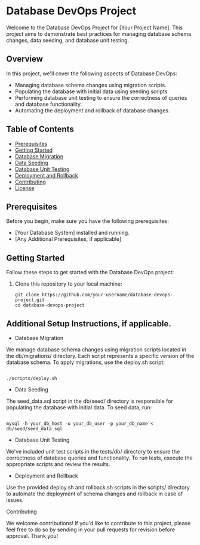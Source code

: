 # Database DevOps Project

Welcome to the Database DevOps Project for [Your Project Name]. This project aims to demonstrate best practices for managing database schema changes, data seeding, and database unit testing.

## Overview

In this project, we'll cover the following aspects of Database DevOps:

- Managing database schema changes using migration scripts.
- Populating the database with initial data using seeding scripts.
- Performing database unit testing to ensure the correctness of queries and database functionality.
- Automating the deployment and rollback of database changes.

## Table of Contents

- [Prerequisites](#prerequisites)
- [Getting Started](#getting-started)
- [Database Migration](#database-migration)
- [Data Seeding](#data-seeding)
- [Database Unit Testing](#database-unit-testing)
- [Deployment and Rollback](#deployment-and-rollback)
- [Contributing](#contributing)
- [License](#license)

## Prerequisites

Before you begin, make sure you have the following prerequisites:

- [Your Database System] installed and running.
- [Any Additional Prerequisites, if applicable]

## Getting Started

Follow these steps to get started with the Database DevOps project:

1. Clone this repository to your local machine:

   ```shell
   git clone https://github.com/your-username/database-devops-project.git
   cd database-devops-project

## Additional Setup Instructions, if applicable.

- Database Migration

We manage database schema changes using migration scripts located in the db/migrations/ directory. Each script represents a specific version of the database schema. To apply migrations, use the deploy.sh script:

```shell

./scripts/deploy.sh
```
- Data Seeding

The seed_data.sql script in the db/seed/ directory is responsible for populating the database with initial data. To seed data, run:

```shell

mysql -h your_db_host -u your_db_user -p your_db_name < db/seed/seed_data.sql
```
- Database Unit Testing

We've included unit test scripts in the tests/db/ directory to ensure the correctness of database queries and functionality. To run tests, execute the appropriate scripts and review the results.

- Deployment and Rollback

Use the provided deploy.sh and rollback.sh scripts in the scripts/ directory to automate the deployment of schema changes and rollback in case of issues.

Contributing

We welcome contributions! If you'd like to contribute to this project, please feel free to do so by sending in your pull requests for revision before approval. Thank you!

